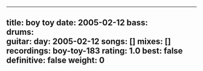 
---
title: boy toy
date: 2005-02-12
bass:	
drums:	
guitar:	
day: 2005-02-12
songs: []
mixes: []
recordings: boy-toy-183
rating: 1.0
best: false
definitive: false
weight: 0
---
